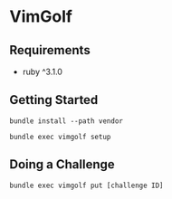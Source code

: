 # VimGolf

## Requirements

- ruby ^3.1.0

## Getting Started

```
bundle install --path vendor
```

```
bundle exec vimgolf setup
```

## Doing a Challenge

```
bundle exec vimgolf put [challenge ID]
```
